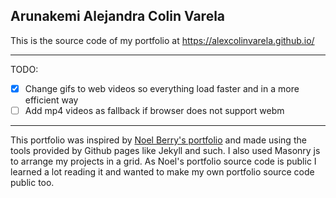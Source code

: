 ## Arunakemi Alejandra Colin Varela

This is the source code of my portfolio at https://alexcolinvarela.github.io/ 


---


TODO: 
- [x] Change gifs to web videos so everything load faster and in a more efficient way
- [ ] Add mp4 videos as fallback if browser does not support webm

---


This portfolio was inspired by [Noel Berry's portfolio](http://noelfb.com/) and made using the tools provided by Github pages like Jekyll and such.
I also used Masonry js to arrange my projects in a grid. As Noel's portfolio source code is public I learned a lot reading it and wanted to make my own portfolio source code public too.
